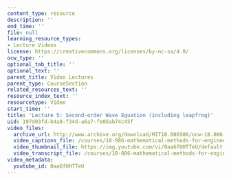 ```yaml
---
content_type: resource
description: ''
end_time: ''
file: null
learning_resource_types:
- Lecture Videos
license: https://creativecommons.org/licenses/by-nc-sa/4.0/
ocw_type: ''
optional_tab_title: ''
optional_text: ''
parent_title: Video Lectures
parent_type: CourseSection
related_resources_text: ''
resource_index_text: ''
resourcetype: Video
start_time: ''
title: 'Lecture 5: Second-order Wave Equation (including leapfrog)'
uid: 197d03fd-b4a8-f34d-a6a7-fe05ab74c45f
video_files:
  archive_url: http://www.archive.org/download/MIT18.086S06/ocw-18.086-17feb2006-220k.mp4
  video_captions_file: /courses/18-086-mathematical-methods-for-engineers-ii-spring-2006/cafa40b8b110561e98bf26f580952834_0aa6fUHTTeU.vtt
  video_thumbnail_file: https://img.youtube.com/vi/0aa6fUHTTeU/default.jpg
  video_transcript_file: /courses/18-086-mathematical-methods-for-engineers-ii-spring-2006/10446747c3cc454703719288c5d4207f_0aa6fUHTTeU.pdf
video_metadata:
  youtube_id: 0aa6fUHTTeU
---
```

